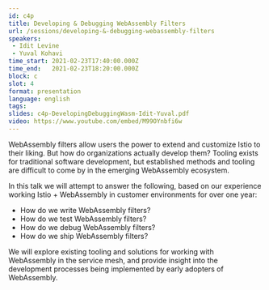 ```yaml
---
id: c4p
title: Developing & Debugging WebAssembly Filters
url: /sessions/developing-&-debugging-webassembly-filters
speakers:
 - Idit Levine
 - Yuval Kohavi
time_start: 2021-02-23T17:40:00.000Z
time_end:   2021-02-23T18:20:00.000Z
block: c
slot: 4
format: presentation 
language: english
tags:
slides: c4p-DevelopingDebuggingWasm-Idit-Yuval.pdf
video: https://www.youtube.com/embed/M99OYnbfi6w
---
```


WebAssembly filters allow users the power to extend and customize Istio to their liking. But how do organizations actually develop them? Tooling exists for traditional software development, but established methods and tooling are difficult to come by in the emerging WebAssembly ecosystem. 

In this talk we will attempt to answer the following, based on our experience working Istio + WebAssembly in customer environments for over one year:
* How do we write WebAssembly filters?
* How do we test WebAssembly filters?
* How do we debug WebAssembly filters?
* How do we ship WebAssembly filters?

We will explore existing tooling and solutions for working with WebAssembly in the service mesh, and provide insight into the development processes being implemented by early adopters of WebAssembly.

